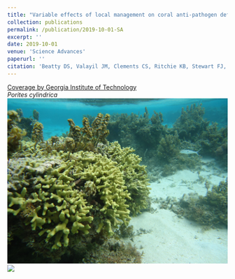 ```yaml
---
title: "Variable effects of local management on coral anti-pathogen defenses"
collection: publications
permalink: /publication/2019-10-01-SA
excerpt: ''
date: 2019-10-01
venue: 'Science Advances'
paperurl: ''
citation: 'Beatty DS, Valayil JM, Clements CS, Ritchie KB, Stewart FJ, and Hay ME (2019). &quot;Variable effects of local management on coral defenses against a thermally regulated bleaching pathogen.&quot; <i>Science Advances</i> doi: 10.1126/sciadv.aay1048.'
---
```

[Coverage by Georgia Institute of Technology](https://news.gatech.edu/2019/10/02/warming-impedes-coral-defense-hungry-fish-enhance-it)<br>
*Porites cylindrica*<br>
<img src="/images/P_cylindrica_reef.JPG"> <br>
![](/images/P_cylindrica)
